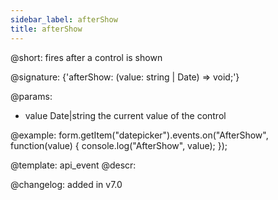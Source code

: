 ```yaml
---
sidebar_label: afterShow
title: afterShow
---          
```


@short: fires after a control is shown

@signature: {'afterShow: (value: string | Date) => void;'} 

@params:
- value     Date|string     the current value of the control



@example:
form.getItem("datepicker").events.on("AfterShow", function(value) {
    console.log("AfterShow", value);
});


@template: api_event
@descr:


@changelog: added in v7.0
